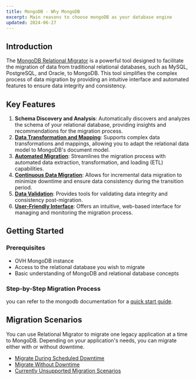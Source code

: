 ```yaml
---
title: MongoDB - Why MongoDB
excerpt: Main reasons to choose mongoDB as your database engine
updated: 2024-06-27
---
```


## Introduction

The [MongoDB Relational Migrator](https://www.mongodb.com/fr-fr/products/tools/relational-migrator) is a powerful tool designed to facilitate the migration of data from traditional relational databases, such as MySQL, PostgreSQL, and Oracle, to MongoDB. This tool simplifies the complex process of data migration by providing an intuitive interface and automated features to ensure data integrity and consistency.

## Key Features

1. **Schema Discovery and Analysis**: Automatically discovers and analyzes the schema of your relational database, providing insights and recommendations for the migration process.
2. [**Data Transformation and Mapping**](https://www.mongodb.com/docs/relational-migrator/mapping-rules/schema-mapping/#schema-mapping): Supports complex data transformations and mappings, allowing you to adapt the relational data model to MongoDB's document model.
3. [**Automated Migration**](https://www.mongodb.com/developer/products/mongodb/easy-migration-relational-database-mongodb-relational-migrator/): Streamlines the migration process with automated data extraction, transformation, and loading (ETL) capabilities.
4. [**Continuous Data Migration**](https://www.mongodb.com/docs/relational-migrator/jobs/sync-jobs/#sync-jobs): Allows for incremental data migration to minimize downtime and ensure data consistency during the transition period.
5. [**Data Validation**](https://www.mongodb.com/docs/relational-migrator/jobs/data-verification/use-data-verification/#use-data-verification): Provides tools for validating data integrity and consistency post-migration.
6. [**User-Friendly Interface**](https://www.mongodb.com/docs/relational-migrator/getting-started/overview/#user-interface-overview): Offers an intuitive, web-based interface for managing and monitoring the migration process.

## Getting Started

### Prerequisites

- OVH MongoDB instance
- Access to the relational database you wish to migrate
- Basic understanding of MongoDB and relational database concepts

### Step-by-Step Migration Process
you can refer to the mongodb documentation for a [quick start guide](https://www.mongodb.com/docs/relational-migrator/getting-started/#get-started-with-relational-migrator).

## Migration Scenarios
You can use Relational Migrator to migrate one legacy application at a time to MongoDB. Depending on your application's needs, you can migrate either with or without downtime.
- [Migrate During Scheduled Downtime](https://www.mongodb.com/docs/relational-migrator/getting-started/migration-scenarios/#migrate-during-scheduled-downtime)
- [Migrate Without Downtime](https://www.mongodb.com/docs/relational-migrator/getting-started/migration-scenarios/#migrate-without-downtime)
- [Currently Unsupported Migration Scenarios](https://www.mongodb.com/docs/relational-migrator/getting-started/migration-scenarios/#currently-unsupported-migration-scenarios)

